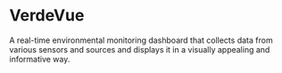 # VerdeVue
A real-time environmental monitoring dashboard that collects data from various sensors and sources and displays it in a visually appealing and informative way.

